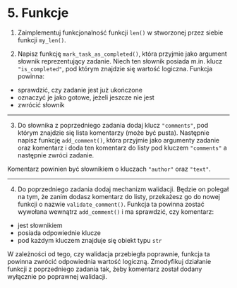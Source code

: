 # 5. Funkcje
1. Zaimplementuj funkcjonalność funkcji `len()` w stworzonej przez siebie funkcji `my_len()`.
   
2. Napisz funkcję `mark_task_as_completed()`, która przyjmie jako argument słownik reprezentujący zadanie. Niech ten słownik posiada m.in. klucz `"is_completed"`, pod którym znajdzie się wartość logiczna. Funkcja powinna:
- sprawdzić, czy zadanie jest już ukończone
- oznaczyć je jako gotowe, jeżeli jeszcze nie jest
- zwrócić słownik

---

3. Do słownika z poprzedniego zadania dodaj klucz `"comments"`, pod którym znajdzie się lista komentarzy (może być pusta). Następnie napisz funkcję `add_comment()`, która przyjmie jako argumenty zadanie oraz komentarz i doda ten komentarz do listy pod kluczem `"comments"` a następnie zwróci zadanie.

Komentarz powinien być słownikiem o kluczach `"author"` oraz `"text"`.

---

4. Do poprzedniego zadania dodaj mechanizm walidacji. Będzie on polegał na tym, że zanim dodasz komentarz do listy, przekażesz go do nowej funkcji o nazwie `validate_comment()`. Funkcja ta powinna zostać wywołana wewnątrz `add_comment()` i ma sprawdzić, czy komentarz:
- jest słownikiem
- posiada odpowiednie klucze
- pod każdym kluczem znajduje się obiekt typu `str`

W zależności od tego, czy walidacja przebiegła poprawnie, funkcja ta powinna zwrócić odpowiednia wartość logiczną. Zmodyfikuj działanie funkcji z poprzedniego zadania tak, żeby komentarz został dodany wyłącznie po poprawnej walidacji.



